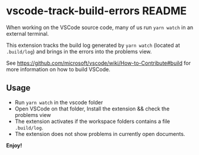 # vscode-track-build-errors README

When working on the VSCode source code, many of us run `yarn watch` in an external terminal.

This extension tracks the build log generated by `yarn watch` (located at `.build/log`) and brings in the errors into the problems view.

See https://github.com/microsoft/vscode/wiki/How-to-Contribute#build for more information on how to build VSCode.


## Usage

- Run `yarn watch` in the vscode folder
- Open VSCode on that folder, Install the extension && check the problems view
- The extension activates if the workspace folders contains a file `.build/log`.
- The extension does not show problems in currently open documents.


**Enjoy!**
